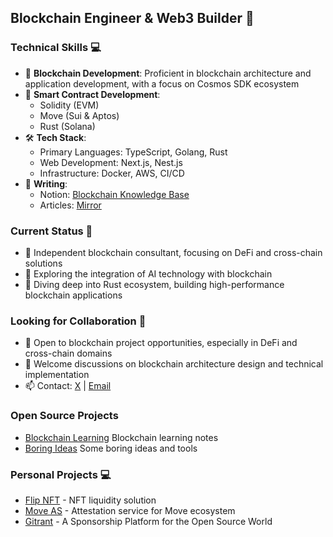## Blockchain Engineer & Web3 Builder 👋

### Technical Skills 💻
- 🔗 **Blockchain Development**: Proficient in blockchain architecture and application development, with a focus on Cosmos SDK ecosystem
- 🔐 **Smart Contract Development**:
  - Solidity (EVM)
  - Move (Sui & Aptos)
  - Rust (Solana)
- 🛠 **Tech Stack**:
  - Primary Languages: TypeScript, Golang, Rust
  - Web Development: Next.js, Nest.js
  - Infrastructure: Docker, AWS, CI/CD
- 📝 **Writing**: 
  - Notion: [Blockchain Knowledge Base](https://www.notion.so/y1dao/YiDAO-1a2e85563ada4de0ba857562aa8b3229)
  - Articles: [Mirror](https://mirror.xyz/lukema95.eth)

### Current Status 🚀
- 🔭 Independent blockchain consultant, focusing on DeFi and cross-chain solutions
- 🌱 Exploring the integration of AI technology with blockchain
- 🎯 Diving deep into Rust ecosystem, building high-performance blockchain applications

### Looking for Collaboration 🤝
- 👯 Open to blockchain project opportunities, especially in DeFi and cross-chain domains
- 💬 Welcome discussions on blockchain architecture design and technical implementation
- 📫 Contact: [X](https://x.com/lukema95) | [Email](mailto:lukema95@gmail.com)

### Open Source Projects
- [Blockchain Learning](https://github.com/lukema95/blockchain-learning) Blockchain learning notes
- [Boring Ideas](https://github.com/lukema95/boring-ideas) Some boring ideas and tools

### Personal Projects 💻
- [Flip NFT](https://flipnft.xyz) - NFT liquidity solution
- [Move AS](https://www.moveas.xyz) - Attestation service for Move ecosystem
- [Gitrant](https://www.gitrant.xyz) - A Sponsorship Platform for the Open Source World
